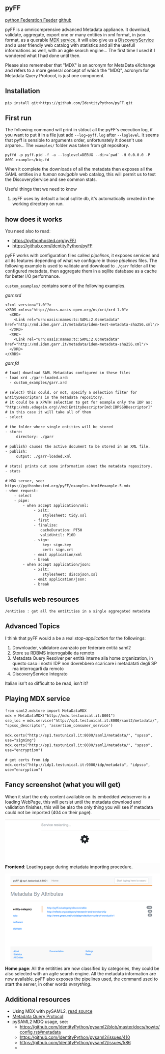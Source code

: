 pyFF
----
[python Federation Feeder](http://pyff.io/)
[github](https://github.com/IdentityPython/pyFF)

pyFF is a omnicomprensive advanced Metadata appliance. 
It download, validate, aggregate, export one or many entities in xml format, in json format, as a querable [MDX service](https://datatracker.ietf.org/doc/draft-young-md-query-saml/), it will also give us a [DiscoveryService](http://docs.oasis-open.org/security/saml/Post2.0/sstc-saml-idp-discovery.pdf) and a user friendly web catalog with statistics and all the usefull informations as well, with an agile search engine... The first time I used it I wondered what I had done until then.

Please also rememeber that "MDX" is an acronym for MetaData eXchange and refers to a more general concept of which the "MDQ", acronym for Metadata Query Protocol, is just one component.

## Installation
````
pip install git+https://github.com/IdentityPython/pyFF.git
````

## First run

The following command will print in stdout all the pyFF's execution log, if you want to put it in a file just add `--log=pyff.log` after `--loglevel`.
It seems that pyff is sensible to arguments order, unfortunately it doesn't use arparse...
The `examples/` folder was taken from git repository.

````
pyffd -p pyff.pid -f -a --loglevel=DEBUG --dir=`pwd` -H 0.0.0.0 -P 8001 examples/big.fd
````

When it complete the downloads of all the metadata then exposes all the SAML entities in a _human navigable_ web catalog, this will permit us to test the DiscoveryService and see common stats.

Useful things that we need to know
1. pyFF uses by default a local sqllite db, it's automatically created in the working directory on run.

## how does it works
You need also to read:
- https://pythonhosted.org/pyFF/
- https://github.com/IdentityPython/pyFF

pyFF works with configuration files called _pipelines_, it exposes services and all its features depending of what we configure in those _pipelines_ files. The following example is used to validate and download to `./garr` folder all the configured metadata, then aggregate them in a sqllite database as a cache for better I/O performance.

`custom_examples/` contains some of the following examples.

*garr.xrd*
````
<?xml version="1.0"?>
<XRDS xmlns="http://docs.oasis-open.org/ns/xri/xrd-1.0">
  <XRD>
    <Link rel="urn:oasis:names:tc:SAML:2.0:metadata" href="http://md.idem.garr.it/metadata/idem-test-metadata-sha256.xml"/>
  </XRD>
  <XRD>
    <Link rel="urn:oasis:names:tc:SAML:2.0:metadata" href="http://md.idem.garr.it/metadata/idem-metadata-sha256.xml"/>
  </XRD>
</XRDS>
````

*garr.fd*
````
# load) download SAML Metadatas configured in these files
- load xrd ./garr-loaded.xrd:
  - custom_examples/garr.xrd
  
# select) this could, or not, specify a selection filter for EntityDescriptors in the metadata repository.
# it could be a XPATH selection to get for example only the IDP as: "http://mds.edugain.org!//md:EntityDescriptor[md:IDPSSODescriptor]"
# in this case it will take all of them
- select

# the folder where single entities will be stored
- store:
     directory: ./garr

# publish) causes the active document to be stored in an XML file.
- publish:
     output: ./garr-loaded.xml

# stats) prints out some information about the metadata repository.
- stats

# MDX server, see: https://pythonhosted.org/pyFF/examples.html#example-5-mdx
- when request:
    - select
    - pipe:
        - when accept application/xml:
             - xslt:
                 stylesheet: tidy.xsl
             - first
             - finalize:
                cacheDuration: PT5H
                validUntil: P10D
             - sign:
                 key: sign.key
                 cert: sign.crt
             - emit application/xml
             - break
        - when accept application/json:
             - xslt:
                 stylesheet: discojson.xsl
             - emit application/json:
             - break
````

## Usefulls web resources

````
/entities : get all the entitities in a single aggregated metadata
````

## Advanced Topics
I think that pyFF would a be a real _stop-application_ for the followings:

1. Downloader, validatore avanzato per federare entità saml2
2. Store su RDBMS interrogabile da remoto
3. Metadata Query Resolver per entità interne alla home organization, in questo caso i nostri IDP non dovrebbero scaricare i metadatati degli SP ma interrogarli da remoto
4. DiscoveryService Integrato

Italian isn't so difficult to be read, isn't it?


## Playing MDX service

````
from saml2.mdstore import MetaDataMDX
mdx = MetaDataMDX("http://mdx.testunical.it:8001")
sso_loc = mdx.service("http://sp1.testunical.it:8000/saml2/metadata/", "spsso_descriptor", 'assertion_consumer_service')

mdx.certs("http://sp1.testunical.it:8000/saml2/metadata/", "spsso", use="signing")
mdx.certs("http://sp1.testunical.it:8000/saml2/metadata/", "spsso", use="encryption")

# get certs from idp
mdx.certs("http://idp1.testunical.it:9000/idp/metadata", "idpsso", use="encryption") 
````


## Fancy screenshot (what you will get)

When it start the only content available on its embedded webserver is a loading WebPage, this will persist until the metadata download and validation finishes, this will be also the only thing you will see if metadata could not be imported (404 on their page).


![Loading](gallery/service_request.png)
**Frontend**: Loading page during metadata importing procedure. 


![Home](gallery/Selezione_537.png)
**Home page**: All the entitities are now classified by categories, they could be also selected with an agile search engine. All the metadata information are now available. pyFF also exposes the pipelines used, the command used to start the server, in other words _everything_.

Additional resources
--------------------

- Using MDX with pySAML2, [read source](https://github.com/IdentityPython/pysaml2/blob/master/src/saml2/mdstore.py#L781)
- [Metadata Query Protocol](https://github.com/iay/md-query)
- pySAML2 MDQ usage, see:
  - https://github.com/IdentityPython/pysaml2/blob/master/docs/howto/config.rst#metadata
  - https://github.com/IdentityPython/pysaml2/issues/410
  - https://github.com/IdentityPython/pysaml2/issues/586
  - 
